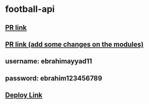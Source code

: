 # football-api

## [PR link](https://github.com/ebrahimayyad11/football-api/pull/1)
## [PR link (add some changes on the modules)](https://github.com/ebrahimayyad11/football-api/pull/2)

## username: ebrahimayyad11
## password: ebrahim123456789

## [Deploy Link](https://footballapideployment.herokuapp.com/)

